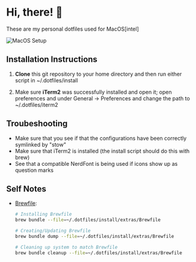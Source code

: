 # Hi, there! 👋

These are my personal dotfiles used for MacOS[intel]


![MacOS Setup](https://github.com/samgabel/.dotfiles/blob/main/MacOS-Config-IMG.png?raw=true)


## Installation Instructions

1) **Clone** this git repository to your home directory and then run
either script in ~/.dotfiles/install

2) Make sure **iTerm2** was successfully installed and open it;
open preferences and under General -> Preferences and change the path to ~/.dotfiles/iterm2

## Troubeshooting

- Make sure that you see if that the configurations have been correctly symlinked by "stow"
- Make sure that iTerm2 is installed (the install script should do this with brew)
- See that a compatible NerdFont is being used if icons show up as question marks

## Self Notes

- [Brewfile](https://gist.github.com/ChristopherA/a579274536aab36ea9966f301ff14f3f):
    ```sh
    # Installing Brewfile
    brew bundle --file=~/.dotfiles/install/extras/Brewfile

    # Creating/Updating Brewfile
    brew bundle dump --file=~/.dotfiles/install/extras/Brewfile

    # Cleaning up system to match Brewfile
    brew bundle cleanup --file=~/.dotfiles/install/extras/Brewfile
    ```
